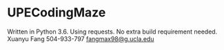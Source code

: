 # UPECodingMaze
Written in Python 3.6. Using requests.  No extra build requirement needed.
Xuanyu Fang
504-933-797
fangmax98@g.ucla.edu
